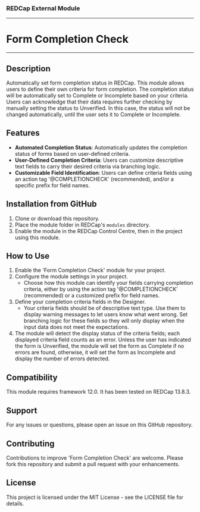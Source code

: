 ### REDCap External Module
********************************************************************************
# Form Completion Check
********************************************************************************

## Description
Automatically set form completion status in REDCap. This module allows users to define their own criteria for form completion. The completion status will be automatically set to Complete or Incomplete based on your criteria. Users can acknowledge that their data requires further checking by manually setting the status to Unverified. In this case, the status will not be changed automatically, until the user sets it to Complete or Incomplete.

## Features
- **Automated Completion Status**: Automatically updates the completion status of forms based on user-defined criteria.
- **User-Defined Completion Criteria**: Users can customize descriptive text fields to carry their desired criteria via branching logic.
- **Customizable Field Identification**: Users can define criteria fields using an action tag '@COMPLETIONCHECK' (recommended), and/or a specific prefix for field names.

## Installation from GitHub
1. Clone or download this repository.
2. Place the module folder in REDCap's `modules` directory.
3. Enable the module in the REDCap Control Centre, then in the project using this module.

## How to Use
1. Enable the 'Form Completion Check' module for your project.
2. Configure the module settings in your project.
   - Choose how this module can identify your fields carrying completion criteria, either by using the action tag '@COMPLETIONCHECK' (recommended) or a customized prefix for field names.
3. Define your completion criteria fields in the Designer.
   - Your criteria fields should be of descriptive text type. Use them to display warning messages to let users know what went wrong. Set branching logic for these fields so they will only display when the input data does not meet the expectations.
4. The module will detect the display status of the criteria fields; each displayed criteria field counts as an error. Unless the user has indicated the form is Unverified, the module will set the form as Complete if no errors are found, otherwise, it will set the form as Incomplete and display the number of errors detected.

## Compatibility
This module requires framework 12.0. It has been tested on REDCap 13.8.3.

## Support
For any issues or questions, please open an issue on this GitHub repository.

## Contributing
Contributions to improve 'Form Completion Check' are welcome. Please fork this repository and submit a pull request with your enhancements.

## License
This project is licensed under the MIT License - see the LICENSE file for details.
